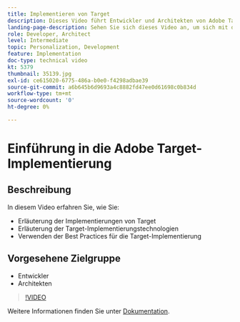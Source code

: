 ```yaml
---
title: Implementieren von Target
description: Dieses Video führt Entwickler und Architekten von Adobe Target durch die Implementierung von Target. Sehen Sie sich dieses Video an, um sich mit den verschiedenen Implementierungstechnologien von Target vertraut zu machen und Best Practices für die Implementierung von Target zu verwenden.
landing-page-description: Sehen Sie sich dieses Video an, um sich mit den verschiedenen Implementierungstechnologien von Target vertraut zu machen und Best Practices für die Implementierung von Target zu verwenden.
role: Developer, Architect
level: Intermediate
topic: Personalization, Development
feature: Implementation
doc-type: technical video
kt: 5379
thumbnail: 35139.jpg
exl-id: ce615020-6775-486a-b0e0-f4298adbae39
source-git-commit: a6b645b6d9693a4c8882fd47ee0d61698c0b834d
workflow-type: tm+mt
source-wordcount: '0'
ht-degree: 0%

---
```


# Einführung in die Adobe Target-Implementierung

## Beschreibung

In diesem Video erfahren Sie, wie Sie:

* Erläuterung der Implementierungen von Target
* Erläuterung der Target-Implementierungstechnologien
* Verwenden der Best Practices für die Target-Implementierung

## Vorgesehene Zielgruppe

* Entwickler
* Architekten

>[!VIDEO](https://video.tv.adobe.com/v/35139/?quality=12)

Weitere Informationen finden Sie unter [Dokumentation](https://experienceleague.adobe.com/docs/target/using/implement-target/implementing-target.html?lang=en).
